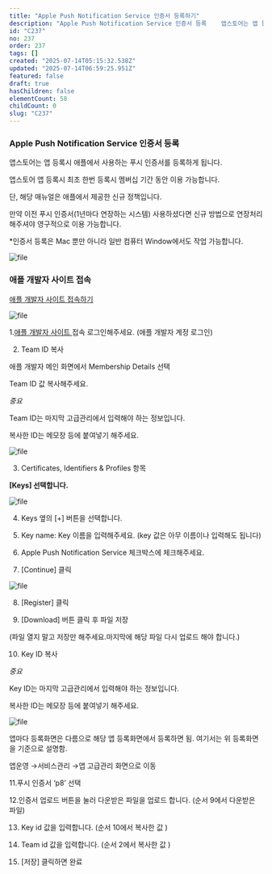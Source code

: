 ```yaml
---
title: "Apple Push Notification Service 인증서 등록하기"
description: "Apple Push Notification Service 인증서 등록    앱스토어는 앱 등록시 애플에서 사용하는 푸시 인증서를 등록하게 됩니다.  앱스토어 앱 등록시 최초 한번 등록시 멤버십 기간 동안 이용 가능합니다.  단, 해당 매뉴얼은 애플에서 제공한 신..."
id: "C237"
no: 237
order: 237
tags: []
created: "2025-07-14T05:15:32.538Z"
updated: "2025-07-14T06:59:25.951Z"
featured: false
draft: true
hasChildren: false
elementCount: 58
childCount: 0
slug: "C237"
---
```


### Apple Push Notification Service 인증서 등록



앱스토어는 앱 등록시 애플에서 사용하는 푸시 인증서를 등록하게 됩니다.

앱스토어 앱 등록시 최초 한번 등록시 멤버십 기간 동안 이용 가능합니다.

단, 해당 매뉴얼은 애플에서 제공한 신규 정책입니다. 

만약 이전 푸시 인증서(1년마다 연장하는 시스템)  사용하셨다면 신규 방법으로 연장처리 해주셔야 영구적으로 이용 가능합니다. 

*인증서 등록은 Mac 뿐만 아니라 일반 컴퓨터 Window에서도 작업 가능합니다.

![file](/images/faa8ce6e1065578cc58c5f7376f68795.jpg)



### 애플 개발자 사이트 접속



[애플 개발자 사이트 접속하기](https://developer.apple.com/account)



![file](/images/979103bf838c58bce8f8635cafc6525d.jpg)

1.[애플 개발자 사이트 ](https://developer.apple.com/account/)접속 로그인해주세요. (애플 개발자 계정 로그인)

2. Team ID 복사

애플 개발자 메인 화면에서 Membership Details  선택

Team ID 값 복사해주세요.

*중요*

Team ID는 마지막 고급관리에서 입력해야 하는 정보입니다.

복사한 ID는 메모장 등에 붙여넣기 해주세요.



![file](/images/fbac86683b49acec71f7a429ba8eb2b4.jpg)

3. Certificates, Identifiers & Profiles 항목

**[Keys] 선택합니다.**



![file](/images/63f69ed145408e5e6d56ea86a8ff8cf6.jpg)

4. Keys 옆의 [+] 버튼을 선택합니다.

5. Key name: Key 이름을 입력해주세요. (key 값은 아무 이름이나 입력해도 됩니다)

6. Apple Push Notification Service 체크박스에 체크해주세요.

7. [Continue] 클릭



![file](/images/5d3d12c62faa758f0a71d1188976c81f.jpg)

8. [Register] 클릭

9. [Download] 버튼 클릭 후 파일 저장

(파일 열지 말고 저장만 해주세요.마지막에 해당 파일 다시 업로드 해야 합니다.)

10. Key ID 복사

*중요*

Key ID는 마지막 고급관리에서 입력해야 하는 정보입니다.

복사한 ID는 메모장 등에 붙여넣기 해주세요.

![file](/images/88752875e9b82c98196f89ae96c91e48.jpg)

앱마다 등록화면은 다름으로 해당 앱 등록화면에서 등록하면 됨. 여기서는 위 등록화면을 기준으로 설명함.

앱운영 →서비스관리 →앱 고급관리 화면으로 이동

11.푸시 인증서 ‘p8’ 선택

12.인증서 업로드 버튼을 눌러 다운받은 파일을 업로드 합니다. (순서 9에서 다운받은 파일)

13. Key id 값을 입력합니다. (순서 10에서 복사한 값 )

14. Team id 값을 입력합니다. (순서 2에서 복사한 값 )

15. [저장] 클릭하면 완료
